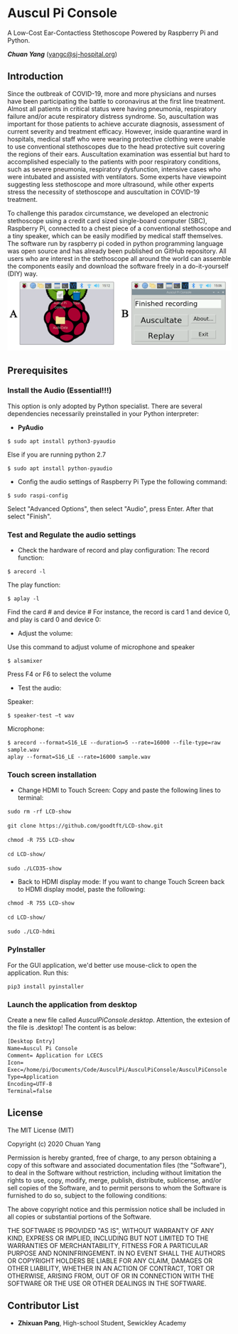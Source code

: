 # Auscul Pi Console
A Low-Cost Ear-Contactless Stethoscope Powered by Raspberry Pi and Python.

***Chuan Yang*** (<yangc@sj-hospital.org>)

## Introduction
Since the outbreak of COVID-19, more and more physicians and nurses have been participating the battle to coronavirus at the first line treatment. Almost all patients in critical status were having pneumonia, respiratory failure and/or acute respiratory distress syndrome. So, auscultation was important for those patients to achieve accurate diagnosis, assessment of current severity and treatment efficacy. However, inside quarantine ward in hospitals, medical staff who were wearing protective clothing were unable to use conventional stethoscopes due to the head protective suit covering the regions of their ears. Auscultation examination was essential but hard to accomplished especially to the patients with poor respiratory conditions, such as severe pneumonia, respiratory dysfunction, intensive cases who were intubated and assisted with ventilators. Some experts have viewpoint suggesting less stethoscope and more ultrasound, while other experts stress the necessity of stethoscope and auscultation in COVID-19 treatment. 

To challenge this paradox circumstance, we developed an electronic stethoscope using a credit card sized single-board computer (SBC), Raspberry Pi, connected to a chest piece of a conventional stethoscope and a tiny speaker, which can be easily modified by medical staff themselves. The software run by raspberry pi coded in python programming language was open source and has already been published on GitHub repository. All users who are interest in the stethoscope all around the world can assemble the components easily and download the software freely in a do-it-yourself (DIY) way. 
[![Graphic User's Interface of Auscul Pi Console](GUI_TouchScreen.png)](README.md)

## Prerequisites
### Install the Audio (Essential!!!)
This option is only adopted by Python specialist. There are several dependencies necessarily preinstalled in your Python interpreter:

- **PyAudio**
```
$ sudo apt install python3-pyaudio
 ```
Else if you are running python 2.7
```
$ sudo apt install python-pyaudio 
```

- Config the audio settings of Raspberry Pi
Type the following command:
```
$ sudo raspi-config
```
Select "Advanced Options", then select "Audio", press Enter. After that select "Finish".

### Test and Regulate the audio settings

- Check the hardware of record and play configuration:
The record function:
```
$ arecord -l
```
The play function:
```
$ aplay -l
```
Find the card # and device #
For instance, the record is card 1 and device 0, and play is card 0 and device 0:

- Adjust the volume:

Use this command to adjust volume of microphone and speaker
```
$ alsamixer
```
Press F4 or F6 to select the volume

- Test the audio:

Speaker:
 ```
$ speaker-test –t wav
```
Microphone:
```
$ arecord --format=S16_LE --duration=5 --rate=16000 --file-type=raw sample.wav
aplay --format=S16_LE --rate=16000 sample.wav
```
### Touch screen installation
- Change HDMI to Touch Screen:
Copy and paste the following lines to terminal:
```
sudo rm -rf LCD-show 

git clone https://github.com/goodtft/LCD-show.git 

chmod -R 755 LCD-show 

cd LCD-show/

sudo ./LCD35-show
```
- Back to HDMI display mode:
If you want to change Touch Screen back to HDMI display model, paste the following:
```
chmod -R 755 LCD-show 

cd LCD-show/ 

sudo ./LCD-hdmi
```

### PyInstaller
For the GUI application, we'd better use mouse-click to open the application. Run this:
```
pip3 install pyinstaller
```

### Launch the application from desktop
Create a new file called *AusculPiConsole.desktop*. Attention, the extesion of the file is .desktop! The content is as below:
```
[Desktop Entry]
Name=Auscul Pi Console
Comment= Application for LCECS
Icon=
Exec=/home/pi/Documents/Code/AusculPi/AusculPiConsole/AusculPiConsole
Type=Application
Encoding=UTF-8
Terminal=false
```

## License
The MIT License (MIT)

Copyright (c) 2020 Chuan Yang

Permission is hereby granted, free of charge, to any person obtaining a copy
of this software and associated documentation files (the "Software"), to deal
in the Software without restriction, including without limitation the rights
to use, copy, modify, merge, publish, distribute, sublicense, and/or sell
copies of the Software, and to permit persons to whom the Software is
furnished to do so, subject to the following conditions:

The above copyright notice and this permission notice shall be included in all
copies or substantial portions of the Software.

THE SOFTWARE IS PROVIDED "AS IS", WITHOUT WARRANTY OF ANY KIND, EXPRESS OR
IMPLIED, INCLUDING BUT NOT LIMITED TO THE WARRANTIES OF MERCHANTABILITY,
FITNESS FOR A PARTICULAR PURPOSE AND NONINFRINGEMENT. IN NO EVENT SHALL THE
AUTHORS OR COPYRIGHT HOLDERS BE LIABLE FOR ANY CLAIM, DAMAGES OR OTHER
LIABILITY, WHETHER IN AN ACTION OF CONTRACT, TORT OR OTHERWISE, ARISING FROM,
OUT OF OR IN CONNECTION WITH THE SOFTWARE OR THE USE OR OTHER DEALINGS IN THE
SOFTWARE.

## Contributor List
- **Zhixuan Pang**, High-school Student, Sewickley Academy 
